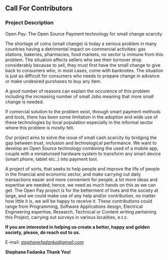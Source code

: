 ## Call For Contributors

### Project Description

Open Pay: The Open Source Payment technology for small change scarcity

The shortage of coins (small change) is today a serious problem in many countries having a detrimental impact on commercial activities: gas stations, bakeries, pharmacies, food markets, no sector is immune from this problem. The situation affects sellers who see their turnover drop considerably because to sell, they must first have the small change to give back to consumers who, in most cases, come with banknotes. The situation is just as difficult for consumers who needs to prepare change in advance or make undesired purshases to buy any item. 

A good number of reasons can explain the occurence of this problem including the increasing number of small Jobs meaning that more small change is needed.

If comercial solution to the problem exist, through smart payment methods and tools, there has been some limitation in the adoption and wide use of these technologies by local population especially in the informal sector where this problem is mostly felt. 

Our project aims to solve the issue of small cash scarcity by bridging the gap between trust, inclusion and technological performance. We want to develop an Open Source technology combining the used of a mobile app, couple with a miniaturised hardware system to transform any smart device (smart phone, tablet etc..) into payment tool.

A project of sorts, that seeks to help people and improve the life of people in the financial and economic sector, and make carrying out daily transactions easier and more convenient for people, a lot more ideas and expertise are needed; hence, we need as much hands on this as we can get. The Open Pay project is for the betterment of lives and the society at large, and we could make use of any help and/or contribution, no matter how little it is, we will be happy to receive it.
These contributions could range from Programming, Software Applications design, Electrical Engineering expertise, Research, Technical or Content writing pertaining this Project, carrying out surveys in various localities, e.t.c.

**If you are interested in helping us create a better, happy and golden society, please, do reach out to us.**

E-mail: *stephanefadanka@gmail.com*

**Stephane Fadanka**
**Thank You!**
